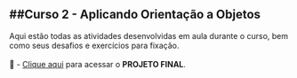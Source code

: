##Curso 2 - Aplicando Orientação a Objetos
----------------------------------------------------------------------
Aqui estão todas as atividades desenvolvidas em aula durante o curso, bem como seus desafios e exercícios para fixação.
<br>
<br>
:rocket: - [Clique aqui](https://github.com/borroniff/Streaming-de-audio) para acessar o **PROJETO FINAL**. 
